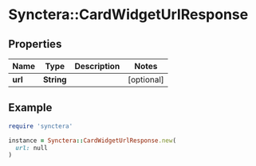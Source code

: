 # Synctera::CardWidgetUrlResponse

## Properties

| Name | Type | Description | Notes |
| ---- | ---- | ----------- | ----- |
| **url** | **String** |  | [optional] |

## Example

```ruby
require 'synctera'

instance = Synctera::CardWidgetUrlResponse.new(
  url: null
)
```

